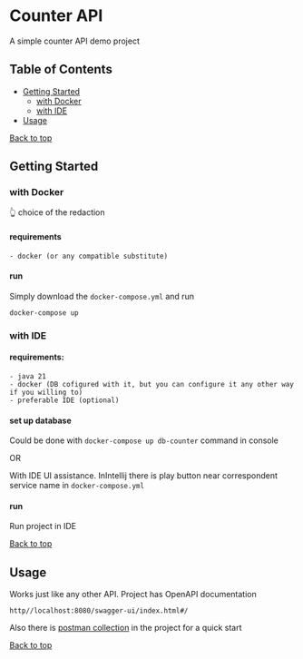# Counter API

A simple counter API demo project

## Table of Contents

- [Getting Started](#getting-started)
  - [with Docker](#with-docker)
  - [with IDE](#with-ide)
- [Usage](#usage)

[Back to top](#table-of-contents)

## Getting Started

### with Docker
👆 choice of the redaction
#### requirements
```text
- docker (or any compatible substitute)
```
#### run
Simply download the `docker-compose.yml` and run 
```
docker-compose up
```

### with IDE

#### requirements:
```text
- java 21
- docker (DB cofigured with it, but you can configure it any other way if you willing to)
- preferable IDE (optional)
```
#### set up database
Could be done with `docker-compose up db-counter` command in console

OR

With IDE UI assistance. InIntellij there is play button near correspondent service name in `docker-compose.yml`

#### run
Run project in IDE

[Back to top](#table-of-contents)

## Usage

Works just like any other API.
Project has OpenAPI documentation 
```
http//localhost:8080/swagger-ui/index.html#/
```
Also there is [postman collection](https://github.com/Ziryt/Counterapp/blob/main/counters.postman_collection.json) in the project for a quick start


[Back to top](#table-of-contents)
